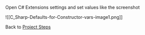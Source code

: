 Open C# Extensions settings and set values like the screenshot

![[C_Sharp-Defaults-for-Constructor-vars-image1.png]]

Back to [Project Steps](obsidian://open?vault=obsidian-class&file=Programming%2F0%20-%20Project%20Steps)